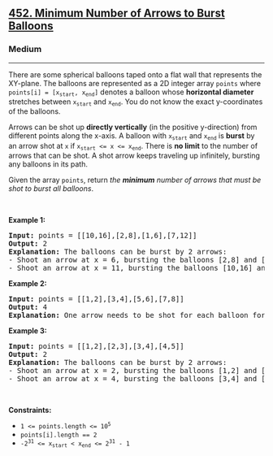 <h2><a href="https://leetcode.com/problems/minimum-number-of-arrows-to-burst-balloons/">452. Minimum Number of Arrows to Burst Balloons</a></h2><h3>Medium</h3><hr><div bis_skin_checked="1"><p>There are some spherical balloons taped onto a flat wall that represents the XY-plane. The balloons are represented as a 2D integer array <code>points</code> where <code>points[i] = [x<sub>start</sub>, x<sub>end</sub>]</code> denotes a balloon whose <strong>horizontal diameter</strong> stretches between <code>x<sub>start</sub></code> and <code>x<sub>end</sub></code>. You do not know the exact y-coordinates of the balloons.</p>

<p>Arrows can be shot up <strong>directly vertically</strong> (in the positive y-direction) from different points along the x-axis. A balloon with <code>x<sub>start</sub></code> and <code>x<sub>end</sub></code> is <strong>burst</strong> by an arrow shot at <code>x</code> if <code>x<sub>start</sub> &lt;= x &lt;= x<sub>end</sub></code>. There is <strong>no limit</strong> to the number of arrows that can be shot. A shot arrow keeps traveling up infinitely, bursting any balloons in its path.</p>

<p>Given the array <code>points</code>, return <em>the <strong>minimum</strong> number of arrows that must be shot to burst all balloons</em>.</p>

<p>&nbsp;</p>
<p><strong class="example">Example 1:</strong></p>

<pre><strong>Input:</strong> points = [[10,16],[2,8],[1,6],[7,12]]
<strong>Output:</strong> 2
<strong>Explanation:</strong> The balloons can be burst by 2 arrows:
- Shoot an arrow at x = 6, bursting the balloons [2,8] and [1,6].
- Shoot an arrow at x = 11, bursting the balloons [10,16] and [7,12].
</pre>

<p><strong class="example">Example 2:</strong></p>

<pre><strong>Input:</strong> points = [[1,2],[3,4],[5,6],[7,8]]
<strong>Output:</strong> 4
<strong>Explanation:</strong> One arrow needs to be shot for each balloon for a total of 4 arrows.
</pre>

<p><strong class="example">Example 3:</strong></p>

<pre><strong>Input:</strong> points = [[1,2],[2,3],[3,4],[4,5]]
<strong>Output:</strong> 2
<strong>Explanation:</strong> The balloons can be burst by 2 arrows:
- Shoot an arrow at x = 2, bursting the balloons [1,2] and [2,3].
- Shoot an arrow at x = 4, bursting the balloons [3,4] and [4,5].
</pre>

<p>&nbsp;</p>
<p><strong>Constraints:</strong></p>

<ul>
	<li><code>1 &lt;= points.length &lt;= 10<sup>5</sup></code></li>
	<li><code>points[i].length == 2</code></li>
	<li><code>-2<sup>31</sup> &lt;= x<sub>start</sub> &lt; x<sub>end</sub> &lt;= 2<sup>31</sup> - 1</code></li>
</ul>
</div>